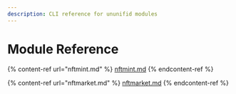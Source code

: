 ```yaml
---
description: CLI reference for ununifid modules
---
```


# Module Reference

{% content-ref url="nftmint.md" %}
[nftmint.md](nftmint.md)
{% endcontent-ref %}

{% content-ref url="nftmarket.md" %}
[nftmarket.md](nftmarket.md)
{% endcontent-ref %}
